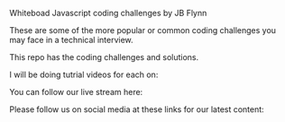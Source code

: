 Whiteboad Javascript coding challenges by JB Flynn

These are some of the more popular or common coding challenges you may face in a technical interview. 

This repo has the coding challenges and solutions. 

I will be doing tutrial videos for each on:

You can follow our live stream here:

Please follow us on social media at these links for our latest content:
